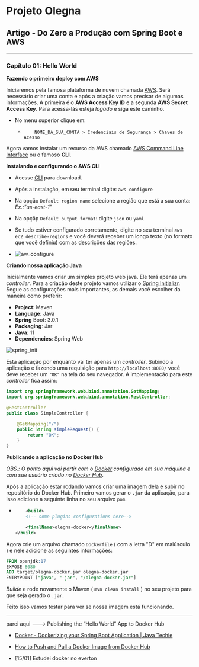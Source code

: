 # Projeto Olegna

## Artigo - Do Zero a Produção com Spring Boot e AWS

---

### Capítulo 01: Hello World

**Fazendo o primeiro deploy com AWS**

Iniciaremos pela famosa plataforma de nuvem chamada [AWS](https://aws.amazon.com/pt/what-is-aws/). Será necessário criar uma conta e após a criação vamos precisar de algumas informações. A primeira é o **AWS Access Key ID** e a segunda **AWS Secret Access Key**. Para acessa-lás esteja _logado_ e siga este caminho.

- No menu superior clique em:  
    -   ```shell
            NOME_DA_SUA_CONTA > Credenciais de Segurança > Chaves de Acesso 
        ```

Agora vamos instalar um recurso da AWS chamado [AWS Command Line Interface](https://aws.amazon.com/pt/cli/) ou o famoso **CLI**. 

**Instalando e configurando o AWS CLI**
- Acesse [CLI](https://docs.aws.amazon.com/cli/latest/userguide/getting-started-install.html) para download.
- Após a instalação, em seu terminal digite: `aws configure`
- Na opção `Default region name` selecione a região que está a sua conta: _Ex.:"us-east-1"_
- Na opçãp `Default output format`: digite `json` ou `yaml`
- Se tudo estiver configurado corretamente, digite no seu terminal `aws ec2 describe-regions` e você deverá receber um longo texto (no formato que você definiu) com as descrições das regiões.

- ![aw_configure](https://i.postimg.cc/05bLLWSw/Screen-Shot-2023-01-14-at-19-14-16.png)

**Criando nossa aplicação Java**

Inicialmente vamos criar um simples projeto web java. Ele terá apenas um _controller_. Para a criação deste projeto vamos utilizar o [Spring Initializr](https://start.spring.io/). Segue as configurações mais importantes, as demais você escolher da maneira como preferir:

- **Project**: Maven
- **Language**: Java
- **Spring** Boot: 3.0.1
- **Packaging**: Jar
- **Java**: 11
- **Dependencies**: Spring Web

![spring_init](https://i.postimg.cc/TwqXhpRW/Whats-App-Image-2023-01-14-at-16-40-51.jpg)


Esta aplicação por enquanto vai ter apenas um _controller_. Subindo a aplicação e fazendo uma requisição para `http://localhost:8080/` você deve receber um `"OK"` na tela do seu navegador.
A implementação para este _controller_ fica assim:

```java
import org.springframework.web.bind.annotation.GetMapping;
import org.springframework.web.bind.annotation.RestController;

@RestController
public class SimpleController {

    @GetMapping("/")
    public String simpleRequest() {
        return "OK";
    }
}
```

**Publicando a aplicação no Docker Hub**

_OBS.: O ponto aqui vai partir com o [Docker](https://docs.docker.com/engine/install/) configurado em sua máquina e com sue usuário criado no [Docker Hub](https://hub.docker.com/)._

Após a aplicação estar rodando vamos criar uma imagem dela e subir no repositório do Docker Hub. Primeiro vamos gerar o `.jar` da aplicação, para isso adicione a seguinte linha no seu arquivo `pom`.
-   ```xml
    	<build>
		<!-- some plugins configurations here-->

		<finalName>olegna-docker</finalName>
	</build>
    ```
Agora crie um arquivo chamado `Dockerfile` ( com a letra "D" em maiúsculo ) e nele adicione as seguintes informações:

```sql
FROM openjdk:17
EXPOSE 8080
ADD target/olegna-docker.jar olegna-docker.jar
ENTRYPOINT ["java", "-jar", "/olegna-docker.jar"]
```

_Builde_ e rode novamente o Maven ( `mvn clean install` ) no seu projeto para que seja gerado o `.jar`.

Feito isso vamos testar para ver se nossa imagem está funcionando. 

---

parei aqui ---> Publishing the “Hello World” App to Docker Hub
- [Docker - Dockerizing your Spring Boot Application | Java Techie](https://www.youtube.com/watch?v=e3YERpG2rMs)
- [How to Push and Pull a Docker Image from Docker Hub](https://www.youtube.com/watch?v=EIHY_CY5J0k)

 - [15/01] Estudei docker no everton